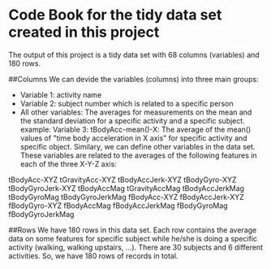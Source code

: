 # Code Book for the tidy data set created in this project

The output of this project is a tidy data set with 68 columns (variables) and 180 rows.

##Columns
We can devide the variables (columns) into three main groups:
* Variable 1: activity name
* Variable 2: subject number which is related to a specific person
* All other variables: The averages for measurements on the mean and the standard deviation for a specific activity and a specific subject. example:
Variable 3: tBodyAcc-mean()-X: The average of the mean() values of "time body acceleration in X axis" for specific activity and specific object. Similary, we can define other variables in the data set. These variables are related to the averages of the following features in each of the three X-Y-Z axis:

tBodyAcc-XYZ
tGravityAcc-XYZ
tBodyAccJerk-XYZ
tBodyGyro-XYZ
tBodyGyroJerk-XYZ
tBodyAccMag
tGravityAccMag
tBodyAccJerkMag
tBodyGyroMag
tBodyGyroJerkMag
fBodyAcc-XYZ
fBodyAccJerk-XYZ
fBodyGyro-XYZ
fBodyAccMag
fBodyAccJerkMag
fBodyGyroMag
fBodyGyroJerkMag

##Rows
We have 180 rows in this data set. Each row contains the average data on some features for specific subject while he/she is doing a specific activity (walking, walking upstairs, ...). There are 30 subjects and 6 different activities. So, we have 180 rows of records in total.
